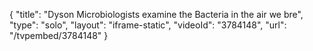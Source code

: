 {
    "title": "Dyson Microbiologists examine the Bacteria in the air we bre",
    "type": "solo",
    "layout": "iframe-static",
    "videoId": "3784148",
    "url": "\/tvpembed\/3784148"
}